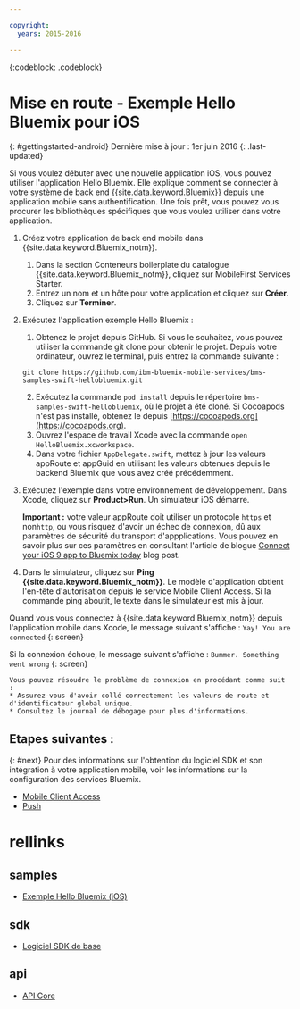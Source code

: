 ```yaml
---

copyright:
  years: 2015-2016

---
```


<!-- Attribute definitions -->
{:codeblock: .codeblock}

# Mise en route - Exemple Hello Bluemix pour iOS
{: #gettingstarted-android}
Dernière mise à jour : 1er juin 2016
{: .last-updated}  

Si vous voulez débuter avec une nouvelle application iOS, vous pouvez utiliser l'application Hello Bluemix. Elle explique comment se connecter à votre système de back end {{site.data.keyword.Bluemix}} depuis une application
mobile sans authentification. Une fois prêt, vous pouvez vous procurer les bibliothèques spécifiques que vous voulez utiliser dans votre application.

1. Créez votre application de back end mobile dans {{site.data.keyword.Bluemix_notm}}.
    1. Dans la section Conteneurs boilerplate du catalogue {{site.data.keyword.Bluemix_notm}}, cliquez sur MobileFirst Services Starter.
    2. Entrez un nom et un hôte pour votre application et cliquez sur **Créer**.
    3. Cliquez sur **Terminer**.
2. Exécutez l'application exemple Hello Bluemix :
	1. Obtenez le projet depuis GitHub. Si vous le souhaitez, vous pouvez utiliser la commande git clone pour obtenir le projet. Depuis votre ordinateur, ouvrez le terminal, puis entrez la commande suivante :
    ```
    git clone https://github.com/ibm-bluemix-mobile-services/bms-samples-swift-hellobluemix.git
    ```
	2. Exécutez la commande `pod install` depuis le répertoire `bms-samples-swift-hellobluemix`, où le projet a été cloné. Si Cocoapods n'est pas installé, obtenez le depuis [https://cocoapods.org](https://cocoapods.org).
	3. Ouvrez l'espace de travail Xcode avec la commande `open HelloBluemix.xcworkspace`.
	4. Dans votre fichier `AppDelegate.swift`, mettez à jour les valeurs appRoute et appGuid en utilisant les valeurs obtenues depuis le backend Bluemix que vous avez créé précédemment.

3. Exécutez l'exemple dans votre environnement de développement. Dans Xcode, cliquez sur **Product&gt;Run**. Un simulateur iOS démarre.

	**Important :** votre valeur appRoute doit utiliser un protocole `https` et non`http`, ou vous risquez d'avoir un échec de connexion, dû aux paramètres de sécurité du transport d'appplications. Vous pouvez en savoir plus sur ces paramètres en consultant l'article de blogue [Connect your iOS 9 app to Bluemix today](https://developer.ibm.com/bluemix/2015/09/16/connect-your-ios-9-app-to-bluemix/) blog post.
	
4. Dans le simulateur, cliquez sur **Ping {{site.data.keyword.Bluemix_notm}}**. Le modèle d'application obtient l'en-tête d'autorisation depuis le service Mobile Client Access. Si la commande ping aboutit, le texte dans le simulateur est mis à jour.

  Quand vous vous connectez à {{site.data.keyword.Bluemix_notm}} depuis l'application mobile dans Xcode, le message suivant s'affiche : `Yay! You are connected`
  {: screen}

  <!--
  ![Hello World application successfully connected to {{site.data.keyword.Bluemix_notm}}](images/yayconnected.jpg "Figure 1. Hello World application successfully connected to Bluemix")
-->

  Si la connexion échoue, le message suivant s'affiche : `Bummer. Something went wrong`
  {: screen}

 <!--
  ![Hello World application not connected to Bluemix](images/bummer_android.jpg "Figure 2. Hello World application not connected to Bluemix")
  -->

	Vous pouvez résoudre le problème de connexion en procédant comme suit :
	* Assurez-vous d'avoir collé correctement les valeurs de route et d'identificateur global unique.
	* Consultez le journal de débogage pour plus d'informations.


## Etapes suivantes :
{: #next}
Pour des informations sur l'obtention du logiciel SDK et son intégration à votre application mobile, voir les informations sur la configuration des services Bluemix.
   * [Mobile Client Access](../../services/mobileaccess/index.html)
   * [Push](../../services/mobilepush/index.html)

# rellinks

## samples
   * [Exemple Hello Bluemix (iOS)](https://github.com/ibm-bluemix-mobile-services/bms-samples-swift-hellobluemix)

## sdk
   * [Logiciel SDK de base](https://github.com/ibm-bluemix-mobile-services/bms-clientsdk-android-core)

## api
   * [API Core](https://www.{DomainName}/docs/api/content/api/mobilefirst/android/core-api-doc/overview-summary.html)
